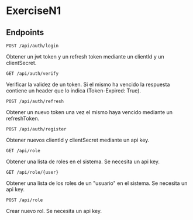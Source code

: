 # ExerciseN1

## Endpoints

```
POST /api/auth/login
```
Obtener un jwt token y un refresh token mediante un clientId y un clientSecret.

```
GET /api/auth/verify
```
Verificar la validez de un token. Si el mismo ha vencido la respuesta contiene un header que lo indica (Token-Expired: True).

```
POST /api/auth/refresh
```
Obtener un nuevo token una vez el mismo haya vencido mediante un refreshToken.

```
POST /api/auth/register
```
Obtener nuevos clientId y clientSecret mediante un api key.

```
GET /api/role
```
Obtener una lista de roles en el sistema. Se necesita un api key.

```
GET /api/role/{user}
```
Obtener una lista de los roles de un "usuario" en el sistema. Se necesita un api key.

```
POST /api/role
```
Crear nuevo rol. Se necesita un api key.
